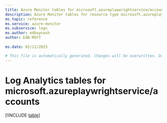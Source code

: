 ```yaml
---
title: Azure Monitor tables for microsoft.azureplaywrightservice/accounts
description: Azure Monitor tables for resource type microsoft.azureplaywrightservice/accounts
ms.topic: reference
ms.service: azure-monitor
ms.subservice: logs
ms.author: edbaynash
author: EdB-MSFT
   
ms.date: 02/11/2025

# This file is automatically generated. Changes will be overwritten. Do not change this file directly.
---
```


# Log Analytics tables for microsoft.azureplaywrightservice/accounts  

[!INCLUDE [table](~/reusable-content/ce-skilling/azure/includes/azure-monitor/reference/tables/microsoft-azureplaywrightservice_accounts-include.md)]

